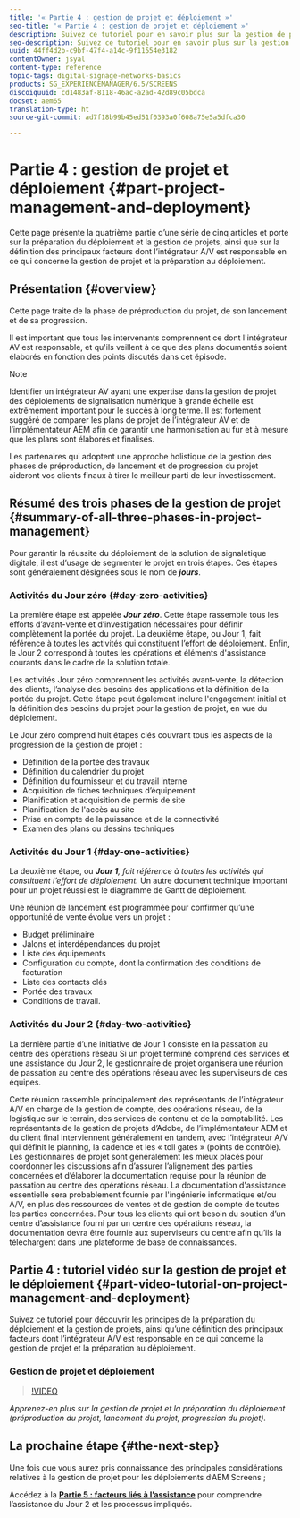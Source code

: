```yaml
---
title: '« Partie 4 : gestion de projet et déploiement »'
seo-title: '« Partie 4 : gestion de projet et déploiement »'
description: Suivez ce tutoriel pour en savoir plus sur la gestion de projet et la préparation au déploiement (préproduction, lancement de projet, progression de projet). Découvrez également comment la portée et l’échéancier du projet sont définis, ainsi que la collecte d'informations sur le fournisseur, la main-d'œuvre interne et les feuilles de calcul.
seo-description: Suivez ce tutoriel pour en savoir plus sur la gestion de projet et la préparation au déploiement (préproduction, lancement de projet, progression de projet). Découvrez également comment la portée et l’échéancier du projet sont définis, ainsi que la collecte d'informations sur le fournisseur, la main-d'œuvre interne et les feuilles de calcul.
uuid: 44ff4d2b-c9bf-47f4-a14c-9f11554e3182
contentOwner: jsyal
content-type: reference
topic-tags: digital-signage-networks-basics
products: SG_EXPERIENCEMANAGER/6.5/SCREENS
discoiquuid: cd1483af-8118-46ac-a2ad-42d89c05bdca
docset: aem65
translation-type: ht
source-git-commit: ad7f18b99b45ed51f0393a0f608a75e5a5dfca30

---
```



# Partie 4 : gestion de projet et déploiement {#part-project-management-and-deployment}

Cette page présente la quatrième partie d’une série de cinq articles et porte sur la préparation du déploiement et la gestion de projets, ainsi que sur la définition des principaux facteurs dont l’intégrateur A/V est responsable en ce qui concerne la gestion de projet et la préparation au déploiement.

## Présentation {#overview}

Cette page traite de la phase de préproduction du projet, de son lancement et de sa progression.

Il est important que tous les intervenants comprennent ce dont l'intégrateur AV est responsable, et qu'ils veillent à ce que des plans documentés soient élaborés en fonction des points discutés dans cet épisode.

>[!NOTE]
>
>Identifier un intégrateur AV ayant une expertise dans la gestion de projet des déploiements de signalisation numérique à grande échelle est extrêmement important pour le succès à long terme. Il est fortement suggéré de comparer les plans de projet de l’intégrateur AV et de l’implémentateur AEM afin de garantir une harmonisation au fur et à mesure que les plans sont élaborés et finalisés.
>
>Les partenaires qui adoptent une approche holistique de la gestion des phases de préproduction, de lancement et de progression du projet aideront vos clients finaux à tirer le meilleur parti de leur investissement.

## Résumé des trois phases de la gestion de projet {#summary-of-all-three-phases-in-project-management}

Pour garantir la réussite du déploiement de la solution de signalétique digitale, il est d’usage de segmenter le projet en trois étapes. Ces étapes sont généralement désignées sous le nom de ***jours***.

### Activités du Jour zéro {#day-zero-activities}

La première étape est appelée ***Jour zéro***. Cette étape rassemble tous les efforts d’avant-vente et d’investigation nécessaires pour définir complètement la portée du projet. La deuxième étape, ou Jour 1, fait référence à toutes les activités qui constituent l’effort de déploiement. Enfin, le Jour 2 correspond à toutes les opérations et éléments d'assistance courants dans le cadre de la solution totale.

Les activités Jour zéro comprennent les activités avant-vente, la détection des clients, l’analyse des besoins des applications et la définition de la portée du projet. Cette étape peut également inclure l'engagement initial et la définition des besoins du projet pour la gestion de projet, en vue du déploiement.

Le Jour zéro comprend huit étapes clés couvrant tous les aspects de la progression de la gestion de projet :

* Définition de la portée des travaux
* Définition du calendrier du projet
* Définition du fournisseur et du travail interne
* Acquisition de fiches techniques d’équipement
* Planification et acquisition de permis de site
* Planification de l'accès au site
* Prise en compte de la puissance et de la connectivité
* Examen des plans ou dessins techniques

### Activités du Jour 1 {#day-one-activities}

La deuxième étape, ou ***Jour 1**, fait référence à toutes les activités qui constituent l’effort de déploiement.* Un autre document technique important pour un projet réussi est le diagramme de Gantt de déploiement.

Une réunion de lancement est programmée pour confirmer qu’une opportunité de vente évolue vers un projet :

* Budget préliminaire
* Jalons et interdépendances du projet
* Liste des équipements
* Configuration du compte, dont la confirmation des conditions de facturation
* Liste des contacts clés
* Portée des travaux
* Conditions de travail.

### Activités du Jour 2 {#day-two-activities}

La dernière partie d’une initiative de Jour 1 consiste en la passation au centre des opérations réseau Si un projet terminé comprend des services et une assistance du Jour 2, le gestionnaire de projet organisera une réunion de passation au centre des opérations réseau avec les superviseurs de ces équipes.

Cette réunion rassemble principalement des représentants de l’intégrateur A/V en charge de la gestion de compte, des opérations réseau, de la logistique sur le terrain, des services de contenu et de la comptabilité. Les représentants de la gestion de projets d’Adobe, de l’implémentateur AEM et du client final interviennent généralement en tandem, avec l’intégrateur A/V qui définit le planning, la cadence et les « toll gates » (points de contrôle). Les gestionnaires de projet sont généralement les mieux placés pour coordonner les discussions afin d’assurer l’alignement des parties concernées et d’élaborer la documentation requise pour la réunion de passation au centre des opérations réseau. La documentation d'assistance essentielle sera probablement fournie par l'ingénierie informatique et/ou A/V, en plus des ressources de ventes et de gestion de compte de toutes les parties concernées. Pour tous les clients qui ont besoin du soutien d’un centre d’assistance fourni par un centre des opérations réseau, la documentation devra être fournie aux superviseurs du centre afin qu’ils la téléchargent dans une plateforme de base de connaissances.

## Partie 4 : tutoriel vidéo sur la gestion de projet et le déploiement {#part-video-tutorial-on-project-management-and-deployment}

Suivez ce tutoriel pour découvrir les principes de la préparation du déploiement et la gestion de projets, ainsi qu’une définition des principaux facteurs dont l’intégrateur A/V est responsable en ce qui concerne la gestion de projet et la préparation au déploiement.

### Gestion de projet et déploiement

>[!VIDEO](https://video.tv.adobe.com/v/28408?captions=fre_fr)

*Apprenez-en plus sur la gestion de projet et la préparation du déploiement (préproduction du projet, lancement du projet, progression du projet).*

## La prochaine étape {#the-next-step}

Une fois que vous aurez pris connaissance des principales considérations relatives à la gestion de projet pour les déploiements d’AEM Screens ;

Accédez à la **[Partie 5 : facteurs liés à l’assistance](support-considerations.md)** pour comprendre l’assistance du Jour 2 et les processus impliqués.

